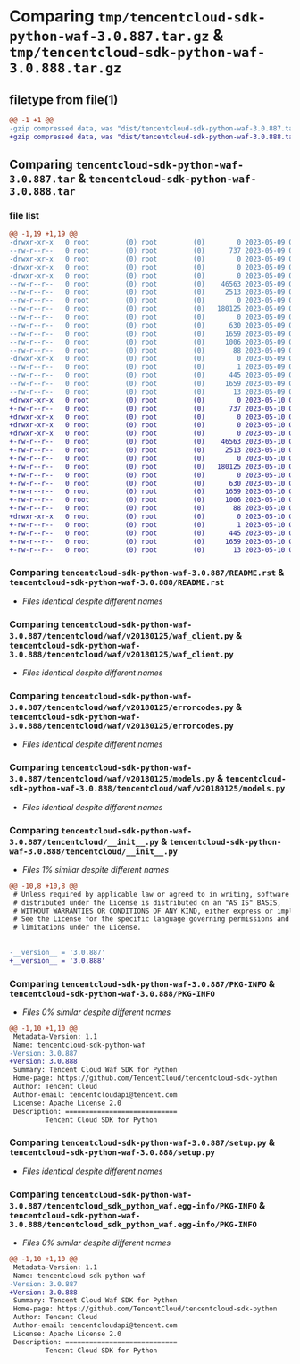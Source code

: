 # Comparing `tmp/tencentcloud-sdk-python-waf-3.0.887.tar.gz` & `tmp/tencentcloud-sdk-python-waf-3.0.888.tar.gz`

## filetype from file(1)

```diff
@@ -1 +1 @@
-gzip compressed data, was "dist/tencentcloud-sdk-python-waf-3.0.887.tar", last modified: Tue May  9 03:27:29 2023, max compression
+gzip compressed data, was "dist/tencentcloud-sdk-python-waf-3.0.888.tar", last modified: Wed May 10 02:59:55 2023, max compression
```

## Comparing `tencentcloud-sdk-python-waf-3.0.887.tar` & `tencentcloud-sdk-python-waf-3.0.888.tar`

### file list

```diff
@@ -1,19 +1,19 @@
-drwxr-xr-x   0 root         (0) root         (0)        0 2023-05-09 03:27:29.000000 tencentcloud-sdk-python-waf-3.0.887/
--rw-r--r--   0 root         (0) root         (0)      737 2023-05-09 03:27:29.000000 tencentcloud-sdk-python-waf-3.0.887/README.rst
-drwxr-xr-x   0 root         (0) root         (0)        0 2023-05-09 03:27:29.000000 tencentcloud-sdk-python-waf-3.0.887/tencentcloud/
-drwxr-xr-x   0 root         (0) root         (0)        0 2023-05-09 03:27:29.000000 tencentcloud-sdk-python-waf-3.0.887/tencentcloud/waf/
-drwxr-xr-x   0 root         (0) root         (0)        0 2023-05-09 03:27:29.000000 tencentcloud-sdk-python-waf-3.0.887/tencentcloud/waf/v20180125/
--rw-r--r--   0 root         (0) root         (0)    46563 2023-05-09 03:27:29.000000 tencentcloud-sdk-python-waf-3.0.887/tencentcloud/waf/v20180125/waf_client.py
--rw-r--r--   0 root         (0) root         (0)     2513 2023-05-09 03:27:29.000000 tencentcloud-sdk-python-waf-3.0.887/tencentcloud/waf/v20180125/errorcodes.py
--rw-r--r--   0 root         (0) root         (0)        0 2023-05-09 03:27:29.000000 tencentcloud-sdk-python-waf-3.0.887/tencentcloud/waf/v20180125/__init__.py
--rw-r--r--   0 root         (0) root         (0)   180125 2023-05-09 03:27:29.000000 tencentcloud-sdk-python-waf-3.0.887/tencentcloud/waf/v20180125/models.py
--rw-r--r--   0 root         (0) root         (0)        0 2023-05-09 03:27:29.000000 tencentcloud-sdk-python-waf-3.0.887/tencentcloud/waf/__init__.py
--rw-r--r--   0 root         (0) root         (0)      630 2023-05-09 03:27:29.000000 tencentcloud-sdk-python-waf-3.0.887/tencentcloud/__init__.py
--rw-r--r--   0 root         (0) root         (0)     1659 2023-05-09 03:27:29.000000 tencentcloud-sdk-python-waf-3.0.887/PKG-INFO
--rw-r--r--   0 root         (0) root         (0)     1006 2023-05-09 03:27:29.000000 tencentcloud-sdk-python-waf-3.0.887/setup.py
--rw-r--r--   0 root         (0) root         (0)       88 2023-05-09 03:27:29.000000 tencentcloud-sdk-python-waf-3.0.887/setup.cfg
-drwxr-xr-x   0 root         (0) root         (0)        0 2023-05-09 03:27:29.000000 tencentcloud-sdk-python-waf-3.0.887/tencentcloud_sdk_python_waf.egg-info/
--rw-r--r--   0 root         (0) root         (0)        1 2023-05-09 03:27:29.000000 tencentcloud-sdk-python-waf-3.0.887/tencentcloud_sdk_python_waf.egg-info/dependency_links.txt
--rw-r--r--   0 root         (0) root         (0)      445 2023-05-09 03:27:29.000000 tencentcloud-sdk-python-waf-3.0.887/tencentcloud_sdk_python_waf.egg-info/SOURCES.txt
--rw-r--r--   0 root         (0) root         (0)     1659 2023-05-09 03:27:29.000000 tencentcloud-sdk-python-waf-3.0.887/tencentcloud_sdk_python_waf.egg-info/PKG-INFO
--rw-r--r--   0 root         (0) root         (0)       13 2023-05-09 03:27:29.000000 tencentcloud-sdk-python-waf-3.0.887/tencentcloud_sdk_python_waf.egg-info/top_level.txt
+drwxr-xr-x   0 root         (0) root         (0)        0 2023-05-10 02:59:55.000000 tencentcloud-sdk-python-waf-3.0.888/
+-rw-r--r--   0 root         (0) root         (0)      737 2023-05-10 02:59:55.000000 tencentcloud-sdk-python-waf-3.0.888/README.rst
+drwxr-xr-x   0 root         (0) root         (0)        0 2023-05-10 02:59:55.000000 tencentcloud-sdk-python-waf-3.0.888/tencentcloud/
+drwxr-xr-x   0 root         (0) root         (0)        0 2023-05-10 02:59:55.000000 tencentcloud-sdk-python-waf-3.0.888/tencentcloud/waf/
+drwxr-xr-x   0 root         (0) root         (0)        0 2023-05-10 02:59:55.000000 tencentcloud-sdk-python-waf-3.0.888/tencentcloud/waf/v20180125/
+-rw-r--r--   0 root         (0) root         (0)    46563 2023-05-10 02:59:55.000000 tencentcloud-sdk-python-waf-3.0.888/tencentcloud/waf/v20180125/waf_client.py
+-rw-r--r--   0 root         (0) root         (0)     2513 2023-05-10 02:59:55.000000 tencentcloud-sdk-python-waf-3.0.888/tencentcloud/waf/v20180125/errorcodes.py
+-rw-r--r--   0 root         (0) root         (0)        0 2023-05-10 02:59:55.000000 tencentcloud-sdk-python-waf-3.0.888/tencentcloud/waf/v20180125/__init__.py
+-rw-r--r--   0 root         (0) root         (0)   180125 2023-05-10 02:59:55.000000 tencentcloud-sdk-python-waf-3.0.888/tencentcloud/waf/v20180125/models.py
+-rw-r--r--   0 root         (0) root         (0)        0 2023-05-10 02:59:55.000000 tencentcloud-sdk-python-waf-3.0.888/tencentcloud/waf/__init__.py
+-rw-r--r--   0 root         (0) root         (0)      630 2023-05-10 02:59:55.000000 tencentcloud-sdk-python-waf-3.0.888/tencentcloud/__init__.py
+-rw-r--r--   0 root         (0) root         (0)     1659 2023-05-10 02:59:55.000000 tencentcloud-sdk-python-waf-3.0.888/PKG-INFO
+-rw-r--r--   0 root         (0) root         (0)     1006 2023-05-10 02:59:55.000000 tencentcloud-sdk-python-waf-3.0.888/setup.py
+-rw-r--r--   0 root         (0) root         (0)       88 2023-05-10 02:59:55.000000 tencentcloud-sdk-python-waf-3.0.888/setup.cfg
+drwxr-xr-x   0 root         (0) root         (0)        0 2023-05-10 02:59:55.000000 tencentcloud-sdk-python-waf-3.0.888/tencentcloud_sdk_python_waf.egg-info/
+-rw-r--r--   0 root         (0) root         (0)        1 2023-05-10 02:59:55.000000 tencentcloud-sdk-python-waf-3.0.888/tencentcloud_sdk_python_waf.egg-info/dependency_links.txt
+-rw-r--r--   0 root         (0) root         (0)      445 2023-05-10 02:59:55.000000 tencentcloud-sdk-python-waf-3.0.888/tencentcloud_sdk_python_waf.egg-info/SOURCES.txt
+-rw-r--r--   0 root         (0) root         (0)     1659 2023-05-10 02:59:55.000000 tencentcloud-sdk-python-waf-3.0.888/tencentcloud_sdk_python_waf.egg-info/PKG-INFO
+-rw-r--r--   0 root         (0) root         (0)       13 2023-05-10 02:59:55.000000 tencentcloud-sdk-python-waf-3.0.888/tencentcloud_sdk_python_waf.egg-info/top_level.txt
```

### Comparing `tencentcloud-sdk-python-waf-3.0.887/README.rst` & `tencentcloud-sdk-python-waf-3.0.888/README.rst`

 * *Files identical despite different names*

### Comparing `tencentcloud-sdk-python-waf-3.0.887/tencentcloud/waf/v20180125/waf_client.py` & `tencentcloud-sdk-python-waf-3.0.888/tencentcloud/waf/v20180125/waf_client.py`

 * *Files identical despite different names*

### Comparing `tencentcloud-sdk-python-waf-3.0.887/tencentcloud/waf/v20180125/errorcodes.py` & `tencentcloud-sdk-python-waf-3.0.888/tencentcloud/waf/v20180125/errorcodes.py`

 * *Files identical despite different names*

### Comparing `tencentcloud-sdk-python-waf-3.0.887/tencentcloud/waf/v20180125/models.py` & `tencentcloud-sdk-python-waf-3.0.888/tencentcloud/waf/v20180125/models.py`

 * *Files identical despite different names*

### Comparing `tencentcloud-sdk-python-waf-3.0.887/tencentcloud/__init__.py` & `tencentcloud-sdk-python-waf-3.0.888/tencentcloud/__init__.py`

 * *Files 1% similar despite different names*

```diff
@@ -10,8 +10,8 @@
 # Unless required by applicable law or agreed to in writing, software
 # distributed under the License is distributed on an "AS IS" BASIS,
 # WITHOUT WARRANTIES OR CONDITIONS OF ANY KIND, either express or implied.
 # See the License for the specific language governing permissions and
 # limitations under the License.
 
 
-__version__ = '3.0.887'
+__version__ = '3.0.888'
```

### Comparing `tencentcloud-sdk-python-waf-3.0.887/PKG-INFO` & `tencentcloud-sdk-python-waf-3.0.888/PKG-INFO`

 * *Files 0% similar despite different names*

```diff
@@ -1,10 +1,10 @@
 Metadata-Version: 1.1
 Name: tencentcloud-sdk-python-waf
-Version: 3.0.887
+Version: 3.0.888
 Summary: Tencent Cloud Waf SDK for Python
 Home-page: https://github.com/TencentCloud/tencentcloud-sdk-python
 Author: Tencent Cloud
 Author-email: tencentcloudapi@tencent.com
 License: Apache License 2.0
 Description: ============================
         Tencent Cloud SDK for Python
```

### Comparing `tencentcloud-sdk-python-waf-3.0.887/setup.py` & `tencentcloud-sdk-python-waf-3.0.888/setup.py`

 * *Files identical despite different names*

### Comparing `tencentcloud-sdk-python-waf-3.0.887/tencentcloud_sdk_python_waf.egg-info/PKG-INFO` & `tencentcloud-sdk-python-waf-3.0.888/tencentcloud_sdk_python_waf.egg-info/PKG-INFO`

 * *Files 0% similar despite different names*

```diff
@@ -1,10 +1,10 @@
 Metadata-Version: 1.1
 Name: tencentcloud-sdk-python-waf
-Version: 3.0.887
+Version: 3.0.888
 Summary: Tencent Cloud Waf SDK for Python
 Home-page: https://github.com/TencentCloud/tencentcloud-sdk-python
 Author: Tencent Cloud
 Author-email: tencentcloudapi@tencent.com
 License: Apache License 2.0
 Description: ============================
         Tencent Cloud SDK for Python
```

